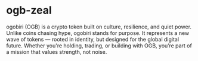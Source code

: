 # ogb-zeal
ogobiri (OGB) is a crypto token built on culture, resilience, and quiet power. Unlike coins chasing hype, ogobiri stands for purpose. It represents a new wave of tokens — rooted in identity, but designed for the global digital future. Whether you're holding, trading, or building with OGB, you’re part of a mission that values strength, not noise.
